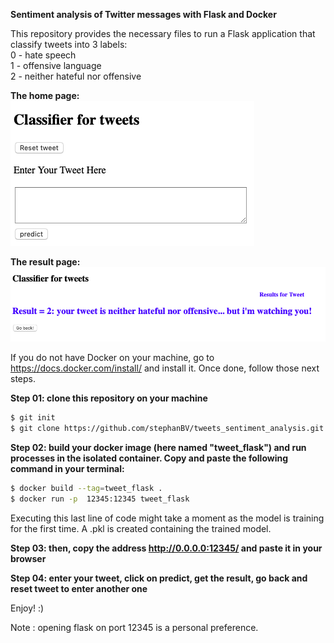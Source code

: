 **Sentiment analysis of Twitter messages with Flask and Docker**

This repository provides the necessary files to run a Flask application that classify tweets into 3 labels: \
0 - hate speech \
1 - offensive  language \
2 - neither hateful nor offensive 

**The home page:** \
![](images/home.png) 

**The result page:** \
![](images/result.png)

If you do not have Docker on your machine, go to https://docs.docker.com/install/ and install it. Once done, follow those next steps.

**Step 01: clone this repository on your machine**
```bash
$ git init
$ git clone https://github.com/stephanBV/tweets_sentiment_analysis.git
```
**Step 02: build your docker image (here named "tweet_flask") and run processes in the isolated container. Copy and paste the following command in your terminal:** 
```bash
$ docker build --tag=tweet_flask .          
$ docker run -p  12345:12345 tweet_flask
```
Executing this last line of code might take a moment as the model is training for the first time. A .pkl is created containing the trained model.

**Step 03: then, copy the address http://0.0.0.0:12345/ and paste it in your browser**

**Step 04: enter your tweet, click on predict, get the result, go back and reset tweet to enter another one**

Enjoy! :)

Note : opening flask on port 12345 is a personal preference.
